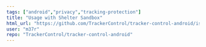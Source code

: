 ```yaml
---
tags: ["android","privacy","tracking-protection"]
title: "Usage with Shelter Sandbox"
html_url: "https://github.com/TrackerControl/tracker-control-android/issues/47"
user: "m37r"
repo: "TrackerControl/tracker-control-android"
---
```


